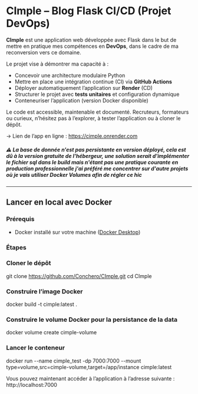 # CImple – Blog Flask CI/CD (Projet DevOps)

**CImple** est une application web développée avec Flask dans le but de mettre en pratique mes compétences en **DevOps**, dans le cadre de ma reconversion vers ce domaine.

Le projet vise à démontrer ma capacité à :

- Concevoir une architecture modulaire Python
- Mettre en place une intégration continue (CI) via **GitHub Actions**
- Déployer automatiquement l’application sur **Render** (CD)
- Structurer le projet avec **tests unitaires** et configuration dynamique
- Conteneuriser l’application (version Docker disponible)

Le code est accessible, maintenable et documenté. Recruteurs, formateurs ou curieux, n’hésitez pas à l’explorer, à tester l’application ou à cloner le dépôt.

-> Lien de l’app en ligne : https://cimple.onrender.com

##### ⚠️ **La base de donnée n'est pas persistante en version déployé, cela est dû à la version gratuite de l'hébergeur, une solution serait d'implémenter le fichier sql dans le build mais n'étant pas une pratique courante en production professionnelle j'ai préféré me concentrer sur d'autre projets où je vais utiliser Docker Volumes afin de régler ce hic**
---

## Lancer en local avec Docker

### Prérequis
- Docker installé sur votre machine ([Docker Desktop](https://www.docker.com/products/docker-desktop))

### Étapes

### Cloner le dépôt
git clone https://github.com/Conchero/CImple.git
cd CImple

### Construire l’image Docker
docker build -t cimple:latest .

### Construire le volume Docker pour la persistance de la data
docker volume create cimple-volume

### Lancer le conteneur
docker run --name cimple_test -dp 7000:7000 --mount type=volume,src=cimple-volume,target=/app/instance cimple:latest

Vous pouvez maintenant accéder à l’application à l’adresse suivante :
http://localhost:7000
